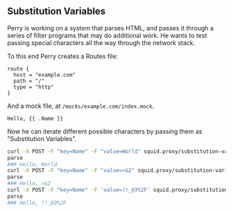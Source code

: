 ## Substitution Variables

Perry is working on a system that parses HTML, and passes it through a series
of filter programs that may do additional work. He wants to test passing
special characters all the way through the network stack.

To this end Perry creates a Routes file:

```hcl
route {
  host = "example.com"
  path = "/"
  type = "http"
}
```

And a mock file, at `/mocks/example.com/index.mock`.

```
Hello, {{ .Name }}
```

Now he can iterate different possible characters by passing them as
"Substitution Variables".

```bash
curl -X POST -F "key=Name" -F "value=World" squid.proxy/substitution-variables
parse
### Hello, World
curl -X POST -F "key=Name" -F "value=>&2" squid.proxy/substitution-variables
parse
### Hello, >&2
curl -X POST -F "key=Name" -F 'value=!!_@3%2F' squid.proxy/substitution-variables
parse
### Hello, !!_@3%2F
```
